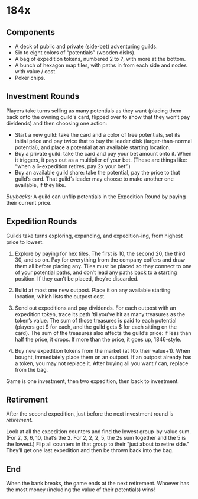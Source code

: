 # 184x

## Components
- A deck of public and private (side-bet) adventuring guilds.
- Six to eight colors of “potentials” (wooden disks).
- A bag of expedition tokens, numbered 2 to ?, with more at the bottom.
- A bunch of hexagon map tiles, with paths in from each side and nodes with value / cost.
- Poker chips.

## Investment Rounds
Players take turns selling as many potentials as they want (placing them back onto the owning guild's card, flipped over to show that they won’t pay dividends) and then choosing one action:

- Start a new guild: take the card and a color of free potentials, set its
	initial price and pay twice that to buy the leader disk (larger-than-normal
	potential), and place a potential at an available starting location.
- Buy a private guild: take the card and pay your bet amount onto it. When it
	triggers, it pays out as a multiplier of your bet. (These are things like:
	“when a 6-expedition retires, pay 2x your bet”.)
- Buy an available guild share: take the potential, pay the price to that
	guild’s card. That guild’s leader may choose to make another one available,
	if they like.

*Buybacks:* A guild can unflip potentials in the Expedition Round by paying their current price.

## Expedition Rounds
Guilds take turns exploring, expanding, and expedition-ing, from highest price to lowest.

1. Explore by paying for hex tiles. The first is 10, the second 20, the third
	 30, and so on. Pay for everything from the company coffers and draw them all
	 before placing any. Tiles must be placed so they connect to one of your
	 potential paths, and don’t lead any paths back to a starting position. If
	 they can’t be placed, they’re discarded.

2. Build at most one new outpost. Place it on any available starting location,
	 which lists the outpost cost.

3. Send out expeditions and pay dividends. For each outpost with an expedition
	 token, trace its path ’til you’ve hit as many treasures as the token’s
	 value. The sum of those treasures is paid to each potential (players get $
	 for each, and the guild gets $ for each sitting on the card). The sum of the
	 treasures also affects the guild’s price: if less than half the price, it
	 drops. If more than the price, it goes up, 1846-style.

4. Buy new expedition tokens from the market (at 10x their value+1). When
	 bought, immediately place them on an outpost. If an outpost already has a
	 token, you may not replace it. After buying all you want / can, replace from
	 the bag.

Game is one investment, then two expedition, then back to investment.

## Retirement
After the second expedition, just before the next investment round is *retirement.*

Look at all the expedition counters and find the lowest group-by-value sum.
(For 2, 3, 6, 10, that’s the 2. For 2, 2, 2, 5, the 2s sum together and the 5
is the lowest.) Flip all counters in that group to their "just about to retire
side." They’ll get one last expedition and then be thrown back into the bag.

## End
When the bank breaks, the game ends at the next retirement. Whoever has the
most money (including the value of their potentials) wins!
